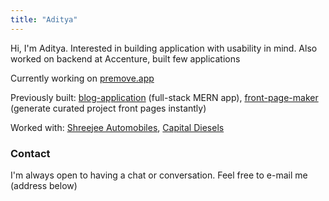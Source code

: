 ```yaml
---
title: "Aditya"
---
```


Hi, I'm Aditya. Interested in building application with usability in mind. Also worked on backend at Accenture, built few applications

Currently working on [premove.app](https://premove.app/)

Previously built: [blog-application](https://github.com/emaniaditya/blog-application) (full-stack MERN app), [front-page-maker](https://github.com/emaniaditya/front-page-maker) (generate curated project
front pages instantly)

Worked with: [Shreejee Automobiles](https://shreejeeautomobiles.com), [Capital Diesels](https://capitaldiesels.com)

### Contact

I'm always open to having a chat or conversation. Feel free to e-mail me (address below)
